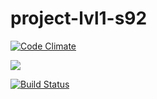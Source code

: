 # project-lvl1-s92

[![Code Climate](https://codeclimate.com/github/KruglovDV/project-lvl1-s92/badges/gpa.svg)](https://codeclimate.com/github/KruglovDV/project-lvl1-s92)

<a href="https://codeclimate.com/github/KruglovDV/project-lvl1-s92"><img src="https://codeclimate.com/github/KruglovDV/project-lvl1-s92/badges/issue_count.svg" /></a>

[![Build Status](https://travis-ci.org/KruglovDV/project-lvl1-s92.svg?branch=master)](https://travis-ci.org/KruglovDV/project-lvl1-s92)
